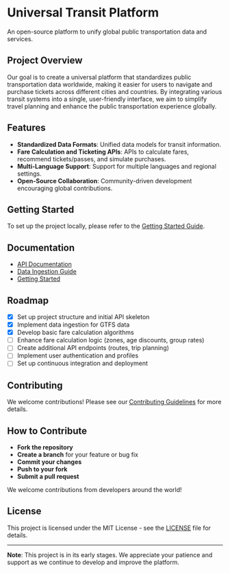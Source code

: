 # Universal Transit Platform

An open-source platform to unify global public transportation data and services.

## Project Overview

Our goal is to create a universal platform that standardizes public transportation data worldwide, making it easier for users to navigate and purchase tickets across different cities and countries. By integrating various transit systems into a single, user-friendly interface, we aim to simplify travel planning and enhance the public transportation experience globally.

## Features

- **Standardized Data Formats**: Unified data models for transit information.
- **Fare Calculation and Ticketing APIs**: APIs to calculate fares, recommend tickets/passes, and simulate purchases.
- **Multi-Language Support**: Support for multiple languages and regional settings.
- **Open-Source Collaboration**: Community-driven development encouraging global contributions.

## Getting Started

To set up the project locally, please refer to the [Getting Started Guide](docs/getting_started.md).

## Documentation

- [API Documentation](docs/api.md)
- [Data Ingestion Guide](docs/ingestion.md)
- [Getting Started](docs/getting_started.md)

## Roadmap

- [x] Set up project structure and initial API skeleton
- [x] Implement data ingestion for GTFS data
- [x] Develop basic fare calculation algorithms
- [ ] Enhance fare calculation logic (zones, age discounts, group rates)
- [ ] Create additional API endpoints (routes, trip planning)
- [ ] Implement user authentication and profiles
- [ ] Set up continuous integration and deployment

## Contributing

We welcome contributions! Please see our [Contributing Guidelines](CONTRIBUTING.md) for more details.

## How to Contribute

- **Fork the repository**
- **Create a branch** for your feature or bug fix
- **Commit your changes**
- **Push to your fork**
- **Submit a pull request**

We welcome contributions from developers around the world!

## License

This project is licensed under the MIT License - see the [LICENSE](LICENSE) file for details.

---

**Note**: This project is in its early stages. We appreciate your patience and support as we continue to develop and improve the platform.